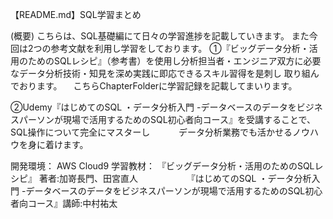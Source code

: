 【README.md】SQL学習まとめ

(概要) こちらは、SQL基礎編にて日々の学習進捗を記載していきます。 
また今回は2つの参考文献を利用し学習をしております。
①『ビッグデータ分析・活用のためのSQLレシピ』（参考書）を使用し分析担当者・エンジニア双方に必要なデータ分析技術・知見を深め実践に即応できるスキル習得を是刺し
取り組んでおります。
　こちらChapterFolderに学習記録を記載してまいります。

②Udemy『はじめてのSQL ・データ分析入門 -データベースのデータをビジネスパーソンが現場で活用するためのSQL初心者向コース』を受講することで、SQL操作について完全にマスターし
　　　データ分析業務でも活かせるノウハウを身に着けます。


開発環境： AWS Cloud9
学習教材： 『ビッグデータ分析・活用のためのSQLレシピ』 著者:加嵜長門、田宮直人
　　　　　 『はじめてのSQL ・データ分析入門 -データベースのデータをビジネスパーソンが現場で活用するためのSQL初心者向コース』講師:中村祐太

